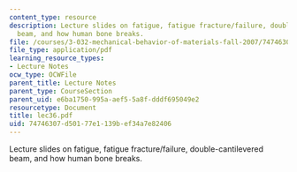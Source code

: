 ```yaml
---
content_type: resource
description: Lecture slides on fatigue, fatigue fracture/failure, double-cantilevered
  beam, and how human bone breaks.
file: /courses/3-032-mechanical-behavior-of-materials-fall-2007/74746307d50177e1139bef34a7e82406_lec36.pdf
file_type: application/pdf
learning_resource_types:
- Lecture Notes
ocw_type: OCWFile
parent_title: Lecture Notes
parent_type: CourseSection
parent_uid: e6ba1750-995a-aef5-5a8f-dddf695049e2
resourcetype: Document
title: lec36.pdf
uid: 74746307-d501-77e1-139b-ef34a7e82406
---
```

Lecture slides on fatigue, fatigue fracture/failure, double-cantilevered beam, and how human bone breaks.

